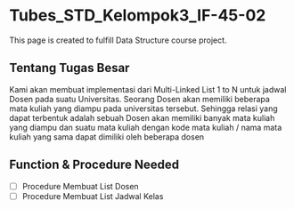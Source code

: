 # Tubes_STD_Kelompok3_IF-45-02
This page is created to fulfill Data Structure course project.

## Tentang Tugas Besar
Kami akan membuat implementasi dari Multi-Linked List 1 to N untuk jadwal Dosen pada suatu Universitas. Seorang Dosen akan memiliki beberapa mata kuliah yang diampu pada universitas tersebut. Sehingga relasi yang dapat terbentuk adalah sebuah Dosen akan memiliki banyak mata kuliah yang diampu dan suatu mata kuliah dengan kode mata kuliah / nama mata kuliah yang sama dapat dimiliki oleh beberapa dosen

## Function & Procedure Needed
-[ ] Procedure Membuat List Dosen
-[ ] Procedure Membuat List Jadwal Kelas 
